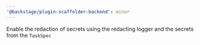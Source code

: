 ```yaml
---
'@backstage/plugin-scaffolder-backend': minor
---
```


Enable the redaction of secrets using the redacting logger and the secrets from the `TaskSpec`
